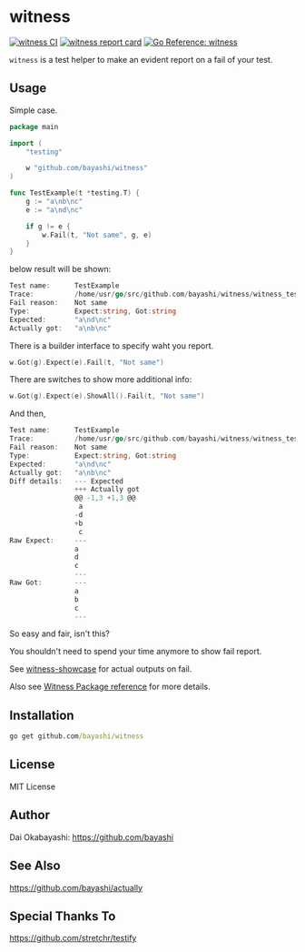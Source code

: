 # witness

<a href="https://github.com/bayashi/witness/actions" title="witness CI"><img src="https://github.com/bayashi/witness/workflows/main/badge.svg" alt="witness CI"></a>
<a href="https://goreportcard.com/report/github.com/bayashi/witness" title="witness report card" target="_blank"><img src="https://goreportcard.com/badge/github.com/bayashi/witness" alt="witness report card"></a>
<a href="https://pkg.go.dev/github.com/bayashi/witness" title="Go witness package reference" target="_blank"><img src="https://pkg.go.dev/badge/github.com/bayashi/witness.svg" alt="Go Reference: witness"></a>

`witness` is a test helper to make an evident report on a fail of your test.

## Usage

Simple case.

```go
package main

import (
    "testing"

    w "github.com/bayashi/witness"
)

func TestExample(t *testing.T) {
    g := "a\nb\nc"
    e := "a\nd\nc"

    if g != e {
        w.Fail(t, "Not same", g, e)
    }
}
```

below result will be shown:

```go
Test name:      TestExample
Trace:          /home/usr/go/src/github.com/bayashi/witness/witness_test.go:14
Fail reason:    Not same
Type:           Expect:string, Got:string
Expected:       "a\nd\nc"
Actually got:   "a\nb\nc"
```

There is a builder interface to specify waht you report.

```go
w.Got(g).Expect(e).Fail(t, "Not same")
```

There are switches to show more additional info:

```go
w.Got(g).Expect(e).ShowAll().Fail(t, "Not same")
```

And then,

```go
Test name:      TestExample
Trace:          /home/usr/go/src/github.com/bayashi/witness/witness_test.go:14
Fail reason:    Not same
Type:           Expect:string, Got:string
Expected:       "a\nd\nc"
Actually got:   "a\nb\nc"
Diff details:   --- Expected
                +++ Actually got
                @@ -1,3 +1,3 @@
                 a
                -d
                +b
                 c
Raw Expect:     ---
                a
                d
                c
                ---
Raw Got:        ---
                a
                b
                c
                ---
```

So easy and fair, isn't this?

You shouldn't need to spend your time anymore to show fail report.

See [witness-showcase](https://github.com/bayashi/witness-showcase) for actual outputs on fail.

Also see [Witness Package reference](https://pkg.go.dev/github.com/bayashi/witness) for more details.

## Installation

```cmd
go get github.com/bayashi/witness
```

## License

MIT License

## Author

Dai Okabayashi: https://github.com/bayashi

## See Also

https://github.com/bayashi/actually

## Special Thanks To

https://github.com/stretchr/testify
